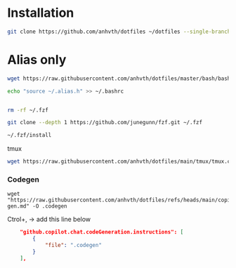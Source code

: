 # Installation
```bash
git clone https://github.com/anhvth/dotfiles ~/dotfiles --single-branch && cd ~/dotfiles && ./setup.sh

```


# Alias only
```bash
wget https://raw.githubusercontent.com/anhvth/dotfiles/master/bash/bashrc.sh -O ~/.alias.h

echo "source ~/.alias.h" >> ~/.bashrc


rm -rf ~/.fzf

git clone --depth 1 https://github.com/junegunn/fzf.git ~/.fzf

~/.fzf/install

```
tmux
```bash
wget https://raw.githubusercontent.com/anhvth/dotfiles/main/tmux/tmux.conf -O ~/.tmux.conf
```


### Codegen
```
wget "https://raw.githubusercontent.com/anhvth/dotfiles/refs/heads/main/copilot/code-gen.md" -O .codegen
```
Ctrol+, -> add this line below
```json
    "github.copilot.chat.codeGeneration.instructions": [
        {
            "file": ".codegen"
        }
    ],
```
